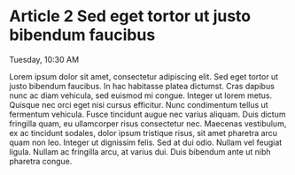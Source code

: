 
# Article 2 Sed eget tortor ut justo bibendum faucibus
Tuesday, 10:30 AM

Lorem ipsum dolor sit amet, consectetur adipiscing elit. Sed eget tortor ut justo bibendum faucibus. In hac habitasse platea dictumst. Cras dapibus nunc ac diam vehicula, sed euismod mi congue. Integer ut lorem metus. Quisque nec orci eget nisi cursus efficitur. Nunc condimentum tellus ut fermentum vehicula. Fusce tincidunt augue nec varius aliquam. Duis dictum fringilla quam, eu ullamcorper risus consectetur nec. Maecenas vestibulum, ex ac tincidunt sodales, dolor ipsum tristique risus, sit amet pharetra arcu quam non leo. Integer ut dignissim felis. Sed at dui odio. Nullam vel feugiat ligula. Nullam ac fringilla arcu, at varius dui. Duis bibendum ante ut nibh pharetra congue.
